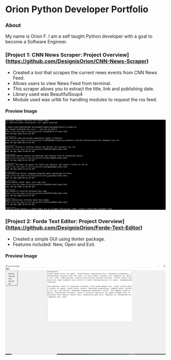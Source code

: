 # Orion Python Developer Portfolio

### About
My name is Orion F. I am a self taught Python developer with a goal to become a Software Engineer. 


### [Project 1: CNN News Scraper: Project Overview] (https://github.com/DesignisOrion/CNN-News-Scraper)
- Created a tool that scrapes the current news events from CNN News Feed.
- Allows users to view News Feed from terminal. 
- This scraper allows you to extract the title, link and publishing date.
- Library used was BeautifulSoup4
- Module used was urllib for handling modules to request the rss feed.

#### Preview Image

![](images/CnnNewsFeed.jpg)



### [Project 2: Forde Text Editor: Project Overview] (https://github.com/DesignisOrion/Forde-Text-Editor)
- Created a simple GUI using tkinter package.
- Features included: New, Open and Exit.

#### Preview Image

![](images/forde.jpg)

